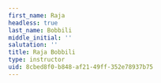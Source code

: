 ```yaml
---
first_name: Raja
headless: true
last_name: Bobbili
middle_initial: ''
salutation: ''
title: Raja Bobbili
type: instructor
uid: 8cbed8f0-b848-af21-49ff-352e78937b75
---
```

